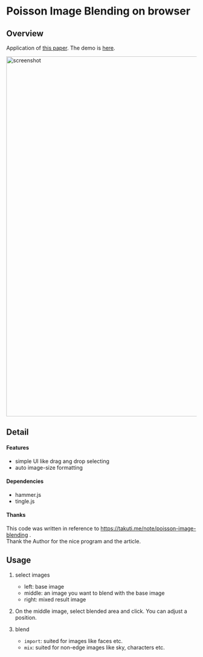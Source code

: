 Poisson Image Blending on browser
====
## Overview
Application of <a href="http://www.irisa.fr/vista/Publis/Publi/Perez03a.english.html" target="_blank">this paper</a>. The demo is <a href="https://ugredium.github.io/Poisson_Editing/" target="_blank">here</a>.

<img width="953" alt="screenshot" src="https://user-images.githubusercontent.com/26299162/31848351-b220a77a-b66b-11e7-98da-06f2cff05009.png">

## Detail

#### Features
+ simple UI like drag ang drop selecting
+ auto image-size formatting

#### Dependencies
+ hammer.js
+ tingle.js

#### Thanks
This code was written in reference to https://takuti.me/note/poisson-image-blending .<br>Thank the Author for the nice program and the article.

## Usage
1. select images
    + left: base image
    + middle: an image you want to blend with the base image
    + right: mixed result image

2. On the middle image, select blended area and click. You can adjust a position.
3. blend
    + `import`: suited for images like faces etc.
    + `mix`: suited for non-edge images like sky, characters etc.

